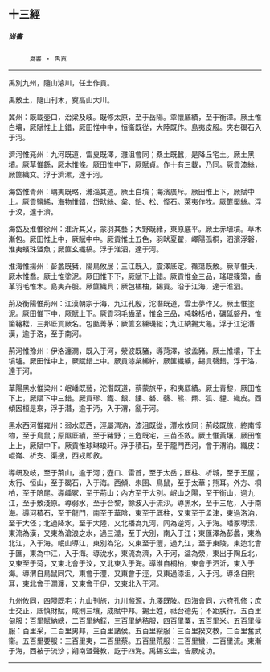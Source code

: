 

## 十三經

##### 尚書
　　　`夏書 ‧ 禹貢`

* * *

禹別九州，隨山濬川，任土作貢。

禹敷土，隨山刊木，奠高山大川。

冀州：既載壺口，治梁及岐。既修太原，至于岳陽。覃懷厎績，至于衡漳。厥土惟白壤，厥賦惟上上錯，厥田惟中中，恒衞既從，大陸既作。島夷皮服。夾右碣石入于河。

濟河惟兗州：九河既道，雷夏既澤，灉沮會同；桑土既蠶，是降丘宅土。厥土黑墳。厥草惟繇，厥木惟條。厥田惟中下，厥賦貞。作十有三載，乃同。厥貢漆絲，厥篚織文。浮于濟漯，達于河。

海岱惟青州：嵎夷既略，濰淄其道。厥土白墳；海濱廣斥。厥田惟上下，厥賦中上。厥貢鹽絺，海物惟錯，岱畎絲、枲、鉛、松、怪石。萊夷作牧。厥篚檿絲。浮于汶，達于濟。

海岱及淮惟徐州：淮沂其乂，蒙羽其藝；大野既豬，東原底平。厥土赤埴墳。草木漸包。厥田惟上中，厥賦中中。厥貢惟土五色，羽畎夏翟，嶧陽孤桐，泗濱浮磬，淮夷蠙珠曁魚；厥篚玄纖縞。浮于淮泗，達于河。

淮海惟揚州：彭蠡既豬，陽鳥攸居；三江既入，震澤厎定。篠簜既敷。厥草惟夭，厥木惟喬。厥土惟塗泥。厥田惟下下，厥賦下上錯。厥貢惟金三品，瑤琨篠簜，齒革羽毛惟木。島夷卉服。厥篚織貝；厥包橘柚，錫貢。沿于江海，達于淮泗。

荊及衡陽惟荊州：江漢朝宗于海，九江孔殷，沱潛既道，雲土夢作乂。厥土惟塗泥。厥田惟下中，厥賦上下。厥貢羽毛齒革，惟金三品，杶榦栝柏，礪砥砮丹，惟箘簵楛，三邦厎貢厥名。包匭菁茅；厥篚玄纁璣組；九江納錫大龜。浮于江沱潛漢，逾于洛，至于南河。

荊河惟豫州：伊洛瀍澗，既入于河，滎波既豬，導菏澤，被孟豬。厥土惟壤，下土墳壚。厥田惟中上，厥賦錯上中。厥貢漆枲絺紵，厥篚纖纊，錫貢磬錯。浮于洛，達于河。

華陽黑水惟梁州：岷嶓既藝，沱潛既道，蔡蒙旅平，和夷厎績。厥土青黎，厥田惟下上，厥賦下中三錯。厥貢璆、鐵、銀、鏤、砮、磬、熊、羆、狐、貍、織皮。西傾因桓是來，浮于潛，逾于沔，入于渭，亂于河。

黑水西河惟雍州：弱水既西，涇屬渭汭，漆沮既從，灃水攸同；荊岐既旅，終南惇物，至于鳥鼠；原隰厎績，至于豬野；三危既宅，三苗丕敘。厥土惟黃壤，厥田惟上上，厥賦中下。厥貢惟球琳琅玕。浮于積石，至于龍門西河，會于渭汭。織皮：崐崙、析支、渠搜，西戎即敘。

導岍及岐，至于荊山，逾于河；壺口、雷首，至于太岳；厎柱、析城，至于王屋；太行、恒山，至于碣石，入于海。西傾、朱圉、鳥鼠，至于太華；熊耳。外方、桐柏，至于陪尾。導嶓冢，至于荊山；內方至于大別。岷山之陽，至于衡山，過九江，至于敷淺原。導弱水，至于合黎，餘波入于流沙。導黑水，至于三危，入于南海。導河積石，至于龍門，南至于華陰，東至于厎柱，又東至于孟津，東過洛汭，至于大伾；北過降水，至于大陸，又北播為九河，同為逆河，入于海。嶓冢導漾，東流為漢，又東為滄浪之水，過三澨，至于大別，南入于江；東匯澤為彭蠡，東為北江，入于海。岷山導江，東別為沱，又東至于灃，過九江，至于東陵，東迆北會于匯，東為中江，入于海。導沇水，東流為濟，入于河，溢為滎，東出于陶丘北，又東至于菏，又東北會于汶，又北東入于海。導淮自桐柏，東會于泗沂，東入于海。導渭自鳥鼠同穴，東會于灃，又東會于涇，又東過漆沮，入于河。導洛自熊耳，東北會于澗瀍，又東會于伊，又東北入于河。

九州攸同，四隩既宅；九山刊旅，九川滌源，九澤既陂。四海會同，六府孔修；庶士交正，厎慎財賦，咸則三壤，成賦中邦。錫土姓，祗台德先；不距朕行。五百里甸服：百里賦納總，二百里納銍，三百里納秸服，四百里粟，五百里米。五百里侯服：百里采，二百里男邦，三百里諸侯。五百里綏服：三百里揆文教，二百里奮武衞。五百里要服：三百里夷，二百里蔡。五百里荒服：三百里蠻，二百里流。東漸于海，西被于流沙；朔南曁聲教，訖于四海。禹錫玄圭，告厥成功。

* * *

